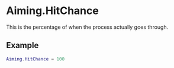 # Aiming.HitChance
This is the percentage of when the process actually goes through.

## Example
```lua
Aiming.HitChance = 100
```